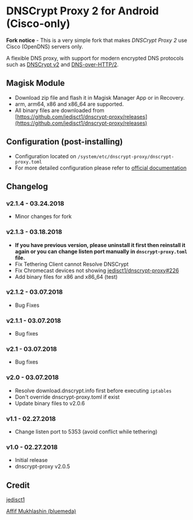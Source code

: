 # DNSCrypt Proxy 2 for Android (Cisco-only)

**Fork notice** - This is a very simple fork that makes *DNSCrypt Proxy 2* use Cisco (OpenDNS) servers only.

A flexible DNS proxy, with support for modern encrypted DNS protocols such as [DNSCrypt v2](https://github.com/DNSCrypt/dnscrypt-protocol/blob/master/DNSCRYPT-V2-PROTOCOL.txt) and [DNS-over-HTTP/2](https://tools.ietf.org/html/draft-ietf-doh-dns-over-https-03).

## Magisk Module
- Download zip file and flash it in Magisk Manager App or in Recovery.
- arm, arm64, x86 and x86_64 are supported.
- All binary files are downloaded from [https://github.com/jedisct1/dnscrypt-proxy/releases](https://github.com/jedisct1/dnscrypt-proxy/releases)


## Configuration (post-installing)
- Configuration located on `/system/etc/dnscrypt-proxy/dnscrypt-proxy.toml`
- For more detailed configuration please refer to [official documentation](https://github.com/jedisct1/dnscrypt-proxy/wiki/Basic-dnscrypt-proxy.toml-editing)

## Changelog

### v2.1.4 - 03.24.2018
* Minor changes for fork

### v2.1.3 - 03.18.2018
* __If you have previous version, please uninstall it first then reinstall it again or you can change listen port manually in `dnscrypt-proxy.toml` file.__
* Fix Tethering Client cannot Resolve DNSCrypt
* Fix Chromecast devices not showing [jedisct1/dnscrypt-proxy#226](https://github.com/jedisct1/dnscrypt-proxy/issues/226)
* Add binary files for x86 and x86_64 (test)
### v2.1.2 - 03.07.2018
* Bug Fixes
### v2.1.1 - 03.07.2018
* Bug fixes
### v2.1 - 03.07.2018
* Bug fixes
### v2.0 - 03.07.2018
* Resolve download.dnscrypt.info first before executing `iptables`
* Don't override dnscrypt-proxy.toml if exist
* Update binary files to v2.0.6
### v1.1 - 02.27.2018
* Change listen port to 5353 (avoid conflict while tethering)
### v1.0 - 02.27.2018
* Initial release
* dnscrypt-proxy v2.0.5

## Credit
[jedisct1](https://github.com/jedisct1)

[Affif Mukhlashin (bluemeda)](https://github.com/bluemeda)
